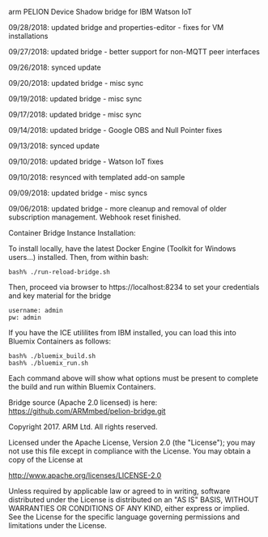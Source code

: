 arm PELION Device Shadow bridge for IBM Watson IoT                    
  
09/28/2018: updated bridge and properties-editor - fixes for VM installations 

09/27/2018: updated bridge - better support for non-MQTT peer interfaces

09/26/2018: synced update

09/20/2018: updated bridge - misc sync

09/19/2018: updated bridge - misc sync

09/17/2018: updated bridge - misc sync

09/14/2018: updated bridge - Google OBS and Null Pointer fixes

09/13/2018: synced update

09/10/2018: updated bridge - Watson IoT fixes

09/10/2018: resynced with templated add-on sample

09/09/2018: updated bridge - misc syncs 

09/06/2018: updated bridge - more cleanup and removal of older subscription management. Webhook reset finished. 

Container Bridge Instance Installation:

To install locally, have the latest Docker Engine (Toolkit for Windows users...) installed. Then, from within bash:

    bash% ./run-reload-bridge.sh

Then, proceed via browser to https://localhost:8234 to set your credentials and key material for the bridge

    username: admin
    pw: admin

If you have the ICE utililites from IBM installed, you can load this into Bluemix Containers as follows:

    bash% ./bluemix_build.sh
    bash% ./bluemix_run.sh

Each command above will show what options must be present to complete the build and run within Bluemix Containers.

Bridge source (Apache 2.0 licensed) is here: https://github.com/ARMmbed/pelion-bridge.git

Copyright 2017. ARM Ltd. All rights reserved.

Licensed under the Apache License, Version 2.0 (the "License");
you may not use this file except in compliance with the License.
You may obtain a copy of the License at

   http://www.apache.org/licenses/LICENSE-2.0

Unless required by applicable law or agreed to in writing, software
distributed under the License is distributed on an "AS IS" BASIS,
WITHOUT WARRANTIES OR CONDITIONS OF ANY KIND, either express or implied.
See the License for the specific language governing permissions and
limitations under the License. 
